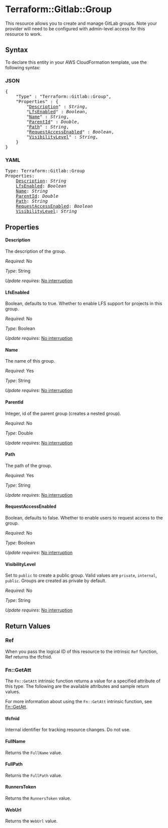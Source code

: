 # Terraform::Gitlab::Group

This resource allows you to create and manage GitLab groups.
Note your provider will need to be configured with admin-level access for this resource to work.

## Syntax

To declare this entity in your AWS CloudFormation template, use the following syntax:

### JSON

<pre>
{
    "Type" : "Terraform::Gitlab::Group",
    "Properties" : {
        "<a href="#description" title="Description">Description</a>" : <i>String</i>,
        "<a href="#lfsenabled" title="LfsEnabled">LfsEnabled</a>" : <i>Boolean</i>,
        "<a href="#name" title="Name">Name</a>" : <i>String</i>,
        "<a href="#parentid" title="ParentId">ParentId</a>" : <i>Double</i>,
        "<a href="#path" title="Path">Path</a>" : <i>String</i>,
        "<a href="#requestaccessenabled" title="RequestAccessEnabled">RequestAccessEnabled</a>" : <i>Boolean</i>,
        "<a href="#visibilitylevel" title="VisibilityLevel">VisibilityLevel</a>" : <i>String</i>,
    }
}
</pre>

### YAML

<pre>
Type: Terraform::Gitlab::Group
Properties:
    <a href="#description" title="Description">Description</a>: <i>String</i>
    <a href="#lfsenabled" title="LfsEnabled">LfsEnabled</a>: <i>Boolean</i>
    <a href="#name" title="Name">Name</a>: <i>String</i>
    <a href="#parentid" title="ParentId">ParentId</a>: <i>Double</i>
    <a href="#path" title="Path">Path</a>: <i>String</i>
    <a href="#requestaccessenabled" title="RequestAccessEnabled">RequestAccessEnabled</a>: <i>Boolean</i>
    <a href="#visibilitylevel" title="VisibilityLevel">VisibilityLevel</a>: <i>String</i>
</pre>

## Properties

#### Description

The description of the group.

_Required_: No

_Type_: String

_Update requires_: [No interruption](https://docs.aws.amazon.com/AWSCloudFormation/latest/UserGuide/using-cfn-updating-stacks-update-behaviors.html#update-no-interrupt)

#### LfsEnabled

Boolean, defaults to true.  Whether to enable LFS
support for projects in this group.

_Required_: No

_Type_: Boolean

_Update requires_: [No interruption](https://docs.aws.amazon.com/AWSCloudFormation/latest/UserGuide/using-cfn-updating-stacks-update-behaviors.html#update-no-interrupt)

#### Name

The name of this group.

_Required_: Yes

_Type_: String

_Update requires_: [No interruption](https://docs.aws.amazon.com/AWSCloudFormation/latest/UserGuide/using-cfn-updating-stacks-update-behaviors.html#update-no-interrupt)

#### ParentId

Integer, id of the parent group (creates a nested group).

_Required_: No

_Type_: Double

_Update requires_: [No interruption](https://docs.aws.amazon.com/AWSCloudFormation/latest/UserGuide/using-cfn-updating-stacks-update-behaviors.html#update-no-interrupt)

#### Path

The path of the group.

_Required_: Yes

_Type_: String

_Update requires_: [No interruption](https://docs.aws.amazon.com/AWSCloudFormation/latest/UserGuide/using-cfn-updating-stacks-update-behaviors.html#update-no-interrupt)

#### RequestAccessEnabled

Boolean, defaults to false.  Whether to
enable users to request access to the group.

_Required_: No

_Type_: Boolean

_Update requires_: [No interruption](https://docs.aws.amazon.com/AWSCloudFormation/latest/UserGuide/using-cfn-updating-stacks-update-behaviors.html#update-no-interrupt)

#### VisibilityLevel

Set to `public` to create a public group.
Valid values are `private`, `internal`, `public`.
Groups are created as private by default.

_Required_: No

_Type_: String

_Update requires_: [No interruption](https://docs.aws.amazon.com/AWSCloudFormation/latest/UserGuide/using-cfn-updating-stacks-update-behaviors.html#update-no-interrupt)

## Return Values

### Ref

When you pass the logical ID of this resource to the intrinsic `Ref` function, Ref returns the tfcfnid.

### Fn::GetAtt

The `Fn::GetAtt` intrinsic function returns a value for a specified attribute of this type. The following are the available attributes and sample return values.

For more information about using the `Fn::GetAtt` intrinsic function, see [Fn::GetAtt](https://docs.aws.amazon.com/AWSCloudFormation/latest/UserGuide/intrinsic-function-reference-getatt.html).

#### tfcfnid

Internal identifier for tracking resource changes. Do not use.

#### FullName

Returns the <code>FullName</code> value.

#### FullPath

Returns the <code>FullPath</code> value.

#### RunnersToken

Returns the <code>RunnersToken</code> value.

#### WebUrl

Returns the <code>WebUrl</code> value.

